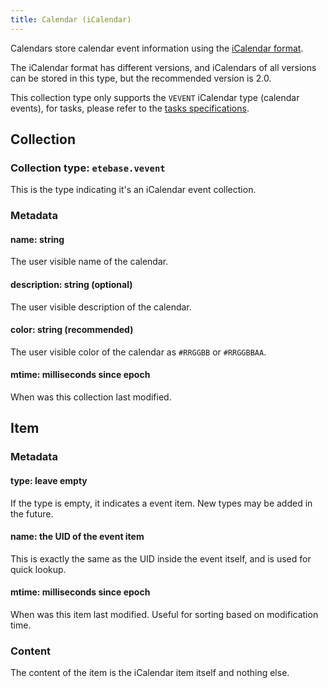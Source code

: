 ```yaml
---
title: Calendar (iCalendar)
---
```


Calendars store calendar event information using the [iCalendar format](https://en.wikipedia.org/wiki/ICalendar).

The iCalendar format has different versions, and iCalendars of all versions can be stored in this type, but the recommended version is 2.0.

This collection type only supports the `VEVENT` iCalendar type (calendar events), for tasks, please refer to the [tasks specifications](./tasks).

## Collection

### Collection type: `etebase.vevent`

This is the type indicating it's an iCalendar event collection.

### Metadata

#### name: string

The user visible name of the calendar.

#### description: string (optional)

The user visible description of the calendar.

#### color: string (recommended)

The user visible color of the calendar as `#RRGGBB` or `#RRGGBBAA`.

#### mtime: milliseconds since epoch

When was this collection last modified.


## Item

### Metadata

#### type: leave empty

If the type is empty, it indicates a event item. New types may be added in the future.

#### name: the UID of the event item

This is exactly the same as the UID inside the event itself, and is used for quick lookup.

#### mtime: milliseconds since epoch

When was this item last modified. Useful for sorting based on modification time.

### Content

The content of the item is the iCalendar item itself and nothing else.
